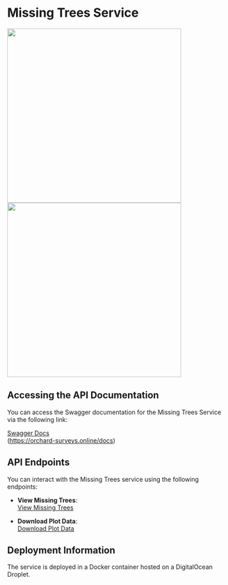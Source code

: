 # Missing Trees Service

<img src="https://github.com/user-attachments/assets/22818d30-2555-4d12-bc92-e7ed002f3719" width="400" />
<img src="https://github.com/user-attachments/assets/6747d277-e7fa-45fe-b079-261a1450f092" width="400" />


## Accessing the API Documentation

You can access the Swagger documentation for the Missing Trees Service via the following link:

[Swagger Docs](https://orchard-surveys.online/docs)  
(https://orchard-surveys.online/docs)

## API Endpoints

You can interact with the Missing Trees service using the following endpoints:

- **View Missing Trees**:  
  [View Missing Trees](https://orchard-surveys.online/orchards/216269/missing-trees)

- **Download Plot Data**:  
  [Download Plot Data](https://orchard-surveys.online/orchards/216269/plot/download)

## Deployment Information

The service is deployed in a Docker container hosted on a DigitalOcean Droplet.

